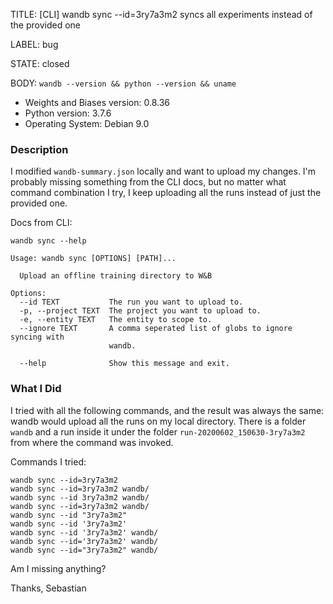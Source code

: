 TITLE:
[CLI] wandb sync --id=3ry7a3m2 syncs all experiments instead of the provided one

LABEL:
bug

STATE:
closed

BODY:
`wandb --version && python --version && uname`

* Weights and Biases version: 0.8.36
* Python version: 3.7.6
* Operating System: Debian 9.0

### Description

I modified `wandb-summary.json` locally and want to upload my changes. I'm probably missing something from the CLI docs, but no matter what command combination I try, I keep uploading all the runs instead of just the provided one. 

Docs from CLI:
```
wandb sync --help

Usage: wandb sync [OPTIONS] [PATH]...

  Upload an offline training directory to W&B

Options:
  --id TEXT           The run you want to upload to.
  -p, --project TEXT  The project you want to upload to.
  -e, --entity TEXT   The entity to scope to.
  --ignore TEXT       A comma seperated list of globs to ignore syncing with
                      wandb.

  --help              Show this message and exit.
```

### What I Did

I tried with all the following commands, and the result was always the same: wandb would upload all the runs on my local directory. There is a folder `wandb`  and a run inside it under the folder `run-20200602_150630-3ry7a3m2` from where the command was invoked.

Commands I tried:
```
wandb sync --id=3ry7a3m2
wandb sync --id=3ry7a3m2 wandb/
wandb sync --id 3ry7a3m2 wandb/
wandb sync --id=3ry7a3m2 wandb/
wandb sync --id "3ry7a3m2"
wandb sync --id '3ry7a3m2'
wandb sync --id '3ry7a3m2' wandb/
wandb sync --id='3ry7a3m2' wandb/
wandb sync --id="3ry7a3m2" wandb/

```

Am I missing anything?

Thanks,
Sebastian


